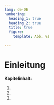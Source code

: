```yaml
---
lang: de-DE
numbering:
  heading_1: true
  heading_2: true
  title: true
  figure:
    template: Abb. %s
    
---
```


# Einleitung

**Kapitelinhalt:**
1. [](./Kursinhalte.md)
2. [](./Spezifika_Fernstudium.md)
3. [](./Nutzung_des_Kurses.md)
